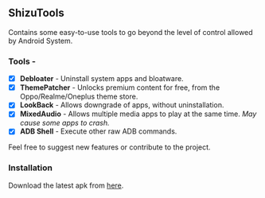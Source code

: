 ## ShizuTools
Contains some easy-to-use tools to go beyond the level of control allowed by Android System.

### Tools -
- [x] **Debloater** - Uninstall system apps and bloatware.
- [x] **ThemePatcher** - Unlocks premium content for free, from the Oppo/Realme/Oneplus theme store.
- [x] **LookBack** - Allows downgrade of apps, without uninstallation.
- [x] **MixedAudio** - Allows multiple media apps to play at the same time. *May cause some apps to crash.*
- [x] **ADB Shell** - Execute other raw ADB commands.

Feel free to suggest new features or contribute to the project.

### Installation
Download the latest apk from [here](https://github.com/legendsayantan/ShizuTools/blob/master/app/release/app-release.apk).

